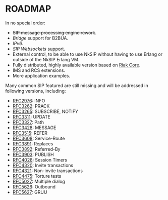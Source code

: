 ROADMAP
=======

In no special order:

* ~~SIP message processing engine rework~~.
* _Bridge_ support for B2BUA.
* _IPv6_.
* _SIP Websockets_ support.
* External control, to be able to use NkSIP without having to use Erlang or outside of the NkSIP Erlang VM.
* Fully distributed, highly available version based on [Riak Core](https://github.com/basho/riak_core).
* IMS and RCS extensions.
* More application examples.


Many common SIP featured are still missing and will be addressed in following versions, including:

* [RFC2976](http://tools.ietf.org/html/rfc2976): INFO
* [RFC3262](http://tools.ietf.org/html/rfc3262): PRACK
* [RFC3265](http://tools.ietf.org/html/rfc3265): SUBSCRIBE, NOTIFY
* [RFC3311](http://tools.ietf.org/html/rfc3311): UPDATE
* [RFC3327](http://tools.ietf.org/html/rfc3327): Path
* [RFC3428](http://tools.ietf.org/html/rfc3428): MESSAGE
* [RFC3515](http://tools.ietf.org/html/rfc3515): REFER
* [RFC3608](http://tools.ietf.org/html/rfc3608): Service-Route
* [RFC3891](http://tools.ietf.org/html/rfc3891): Replaces
* [RFC3892](http://tools.ietf.org/html/rfc3892): Referred-By
* [RFC3903](http://tools.ietf.org/html/rfc3903): PUBLISH
* [RFC4028](http://tools.ietf.org/html/rfc4028): Session Timers
* [RFC4320](http://tools.ietf.org/html/rfc4320): Invite transactions
* [RFC4321](http://tools.ietf.org/html/rfc4321): Non-invite transactions
* [RFC4475](http://tools.ietf.org/html/rfc4475): Torture tests
* [RFC5027](http://tools.ietf.org/html/rfc5057): Multiple dialog
* [RFC5626](http://tools.ietf.org/html/rfc5626): Outbound
* [RFC5627](http://tools.ietf.org/html/rfc5626): GRUU






